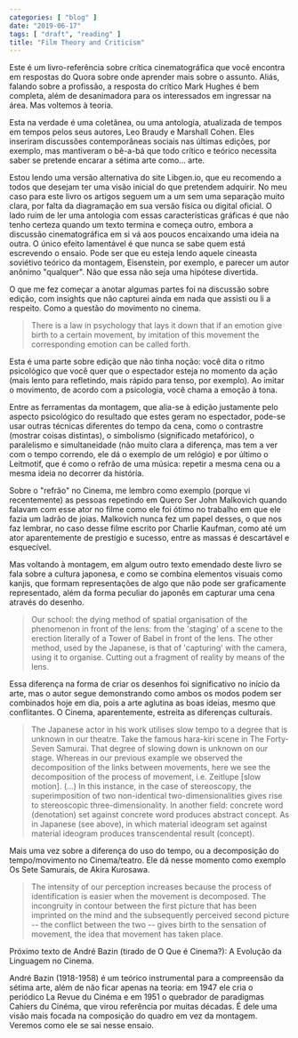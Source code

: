 ```yaml
---
categories: [ "blog" ]
date: "2019-06-17"
tags: [ "draft", "reading" ]
title: "Film Theory and Criticism"
---
```

Este é um livro-referência sobre crítica cinematográfica que
você encontra em respostas do Quora sobre onde aprender mais sobre
o assunto. Aliás, falando sobre a profissão, a resposta do crítico
Mark Hughes é bem completa, além de desanimadora para os interessados
em ingressar na área. Mas voltemos à teoria.

Esta na verdade é uma coletânea, ou uma antologia, atualizada de tempos
em tempos pelos seus autores, Leo Braudy e Marshall Cohen. Eles inseriram
discussões contemporâneas sociais nas últimas edições, por exemplo,
mas mantiveram o bê-a-bá que todo crítico e teórico necessita saber
se pretende encarar a sétima arte como... arte.

Estou lendo uma versão alternativa do site Libgen.io, que eu recomendo
a todos que desejam ter uma visão inicial do que pretendem adquirir. No
meu caso para este livro os artigos seguem um a um sem uma separação
muito clara, por falta da diagramação em sua versão física ou digital
oficial. O lado ruim de ler uma antologia com essas características
gráficas é que não tenho certeza quando um texto termina e começa
outro, embora a discussão cinematográfica em si vá aos poucos
encaixando uma ideia na outra. O único efeito lamentável é que
nunca se sabe quem está escrevendo o ensaio. Pode ser que eu esteja
lendo aquele cineasta soviétivo teórico da montagem, Eisenstein, por
exemplo, e parecer um autor anônimo "qualquer". Não que essa não seja
uma hipótese divertida.

O que me fez começar a anotar algumas partes foi na discussão sobre
edição, com insights que não capturei ainda em nada que assisti ou
li a respeito. Como a questão do movimento no cinema.

> There is a law in psychology that lays it down that if an emotion
give birth to a certain movement, by imitation of this movement the
corresponding emotion can be called forth.

Esta é uma parte sobre edição que não tinha noção: você dita o
ritmo psicológico que você quer que o espectador esteja no momento
da ação (mais lento para refletindo, mais rápido para tenso, por
exemplo). Ao imitar o movimento, de acordo com a psicologia, você chama
a emoção à tona.

Entre as ferramentas da montagem, que alia-se à edição justamente pelo
aspecto psicológico do resultado que estes geram no espectador, pode-se
usar outras técnicas diferentes do tempo da cena, como o contrastre
(mostrar coisas distintas), o simbolismo (significado metafórico), o
paralelismo e simultaneidade (não muito clara a diferença, mas tem a
ver com o tempo correndo, ele dá o exemplo de um relógio) e por último
o Leitmotif, que é como o refrão de uma música: repetir a mesma cena
ou a mesma ideia no decorrer da história.

Sobre o "refrão" no Cinema, me lembro como exemplo (porque vi
recentemente) as pessoas repetindo em Quero Ser John Malkovich quando
falavam com esse ator no filme como ele foi ótimo no trabalho em que
ele fazia um ladrão de joias. Malkovich nunca fez um papel desses,
o que nos faz lembrar, no caso desse filme escrito por Charlie Kaufman,
como até um ator aparentemente de prestígio e sucesso, entre as massas
é descartável e esquecível.

Mas voltando à montagem, em algum outro texto emendado deste livro se
fala sobre a cultura japonesa, e como se combina elementos visuais como
kanjis, que formam representações de algo que não pode ser graficamente
representado, além da forma peculiar do japonês em capturar uma cena
através do desenho.

> Our school: the dying method of spatial organisation of the phenomenon
in front of the lens: from the 'staging' of a scene to the erection
literally of a Tower of Babel in front of the lens. The other method,
used by the Japanese, is that of 'capturing' with the camera, using it
to organise. Cutting out a fragment of reality by means of the lens.

Essa diferença na forma de criar os desenhos foi significativo no início
da arte, mas o autor segue demonstrando como ambos os modos podem ser
combinados hoje em dia, pois a arte aglutina as boas ideias, mesmo que
conflitantes. O Cinema, aparentemente, estreita as diferenças culturais.

> The Japanese actor in his work utilises slow tempo to a degree that is
unknown in our theatre. Take the famous hara-kiri scene in The Forty-Seven
Samurai. That degree of slowing down is unknown on our stage. Whereas in
our previous example we observed the decomposition of the links between
movements, here we see the decomposition of the process of movement,
i.e. Zeitlupe [slow motion].
> (...)
> In this instance, in the case of stereoscopy, the superimposition
of two non-identical two-dimensionalities gives rise to stereoscopic
three-dimensionality. In another field: concrete word (denotation)
set against concrete word produces abstract concept. As in Japanese
(see above), in which material ideogram set against material ideogram
produces transcendental result (concept).

Mais uma vez sobre a diferença do uso do tempo, ou a decomposição do
tempo/movimento no Cinema/teatro. Ele dá nesse momento como exemplo Os
Sete Samurais, de Akira Kurosawa.

> The intensity of our perception increases because the process of
identification is easier when the movement is decomposed.
> The incongruity in contour between the first picture that has been
imprinted on the mind and the subsequently perceived second picture --
the conflict between the two -- gives birth to the sensation of movement,
the idea that movement has taken place.

Próximo texto de André Bazin (tirado de O Que é Cinema?): A Evolução
da Linguagem no Cinema.

André Bazin (1918-1958) é um teórico instrumental para a compreensão
da sétima arte, além de não ficar apenas na teoria: em 1947 ele cria o
periódico La Revue du Cinéma e em 1951 o quebrador de paradigmas Cahiers
du Cinéma, que virou referência por muitas décadas. É dele uma visão
mais focada na composição do quadro em vez da montagem. Veremos como
ele se sai nesse ensaio.
